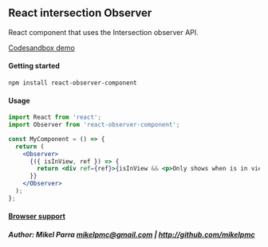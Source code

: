 ## React intersection Observer

React component that uses the Intersection observer API.

[Codesandbox demo](https://codesandbox.io/embed/react-observer-component-14hrj)

#### Getting started

```shell
npm install react-observer-component
```

#### Usage

```jsx
import React from 'react';
import Observer from 'react-observer-component';

const MyComponent = () => {
  return (
    <Observer>
      {({ isInView, ref }) => {
        return <div ref={ref}>{isInView && <p>Only shows when is in viewport!</p>}</div>;
      }}
    </Observer>
  );
};
```

#### [Browser support](https://caniuse.com/#feat=mdn-api_intersectionobserver)

##### Author: Mikel Parra <mikelpmc@gmail.com> | <http://github.com/mikelpmc>
